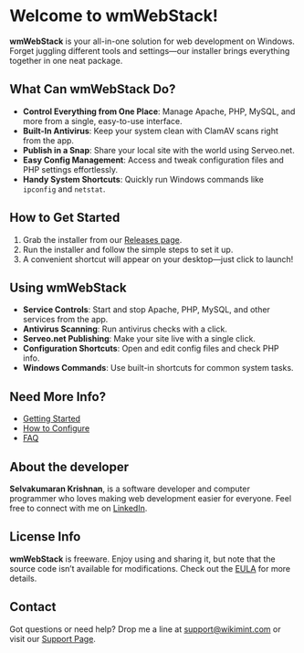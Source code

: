# Welcome to wmWebStack!

**wmWebStack** is your all-in-one solution for web development on Windows. Forget juggling different tools and settings—our installer brings everything together in one neat package.

## What Can wmWebStack Do?

- **Control Everything from One Place**: Manage Apache, PHP, MySQL, and more from a single, easy-to-use interface.
- **Built-In Antivirus**: Keep your system clean with ClamAV scans right from the app.
- **Publish in a Snap**: Share your local site with the world using Serveo.net.
- **Easy Config Management**: Access and tweak configuration files and PHP settings effortlessly.
- **Handy System Shortcuts**: Quickly run Windows commands like `ipconfig` and `netstat`.

## How to Get Started

1. Grab the installer from our [Releases page](https://github.com/wikimint/wmWebStack/releases).
2. Run the installer and follow the simple steps to set it up.
3. A convenient shortcut will appear on your desktop—just click to launch!

## Using wmWebStack

- **Service Controls**: Start and stop Apache, PHP, MySQL, and other services from the app.
- **Antivirus Scanning**: Run antivirus checks with a click.
- **Serveo.net Publishing**: Make your site live with a single click.
- **Configuration Shortcuts**: Open and edit config files and check PHP info.
- **Windows Commands**: Use built-in shortcuts for common system tasks.

## Need More Info?

- [Getting Started](https://webstack.wikimint.com/docs/getting-started)
- [How to Configure](https://webstack.wikimint.com/docs/configuration)
- [FAQ](https://webstack.wikimint.com/docs/faq)

## About the developer

**Selvakumaran Krishnan**, is a software developer and computer programmer who loves making web development easier for everyone. Feel free to connect with me on [LinkedIn](https://www.linkedin.com/in/selvakumaran-krishnan).

## License Info

**wmWebStack** is freeware. Enjoy using and sharing it, but note that the source code isn’t available for modifications. Check out the [EULA](https://webstack.wikimint.com/eula) for more details.

## Contact

Got questions or need help? Drop me a line at [support@wikimint.com](mailto:support@wikimint.com) or visit our [Support Page](https://webstack.wikimint.com/p/contact.html).

